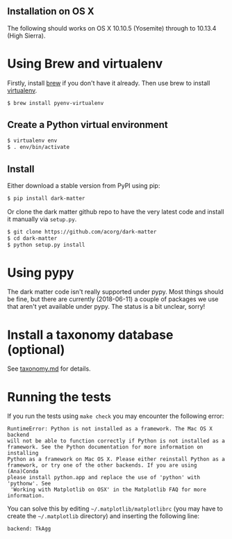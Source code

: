 ## Installation on OS X

The following should works on OS X 10.10.5 (Yosemite) through to 10.13.4
(High Sierra).

# Using Brew and virtualenv

Firstly, install [brew](http://brew.sh/) if you don't have it already.
Then use brew to install
[virtualenv](https://pypi.python.org/pypi/virtualenv).

```sh
$ brew install pyenv-virtualenv
```

## Create a Python virtual environment

```sh
$ virtualenv env
$ . env/bin/activate
```

## Install

Either download a stable version from PyPI using pip:

```sh
$ pip install dark-matter
```

Or clone the dark matter github repo to have the very latest code and
install it manually via `setup.py`.

```sh
$ git clone https://github.com/acorg/dark-matter
$ cd dark-matter
$ python setup.py install
```

# Using pypy

The dark matter code isn't really supported under pypy. Most things should
be fine, but there are currently (2018-06-11) a couple of packages we use
that aren't yet available under pypy. The status is a bit unclear, sorry!

# Install a taxonomy database (optional)

See [taxonomy.md](taxonomy.md) for details.

# Running the tests

If you run the tests using `make check` you may encounter the following
error:

``` 
RuntimeError: Python is not installed as a framework. The Mac OS X backend 
will not be able to function correctly if Python is not installed as a 
framework. See the Python documentation for more information on installing 
Python as a framework on Mac OS X. Please either reinstall Python as a 
framework, or try one of the other backends. If you are using (Ana)Conda 
please install python.app and replace the use of 'python' with 'pythonw'. See
 'Working with Matplotlib on OSX' in the Matplotlib FAQ for more information.
```

You can solve this by editing `~/.matplotlib/matplotlibrc` (you may have to
create the `~/.matplotlib` directory) and inserting the following line:

```
backend: TkAgg
```

